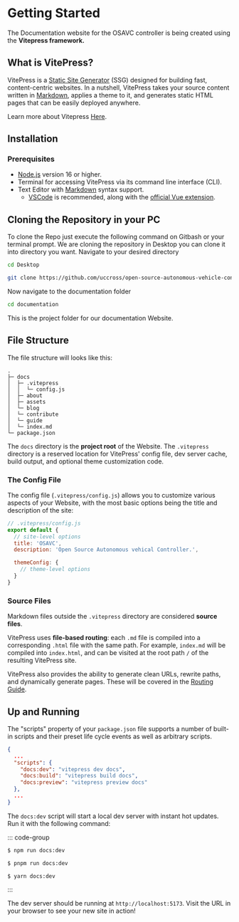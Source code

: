 # Getting Started

The Documentation website for the OSAVC controller is being created using the **Vitepress framework.**

## What is VitePress?

VitePress is a [Static Site Generator](https://en.wikipedia.org/wiki/Static_site_generator) (SSG) designed for building fast, content-centric websites. In a nutshell, VitePress takes your source content written in [Markdown](https://en.wikipedia.org/wiki/Markdown), applies a theme to it, and generates static HTML pages that can be easily deployed anywhere.

Learn more about Vitepress [Here](https://vitepress.dev/guide/what-is-vitepress).

## Installation

### Prerequisites

- [Node.js](https://nodejs.org/) version 16 or higher.
- Terminal for accessing VitePress via its command line interface (CLI).
- Text Editor with [Markdown](https://en.wikipedia.org/wiki/Markdown) syntax support.
  - [VSCode](https://code.visualstudio.com/) is recommended, along with the [official Vue extension](https://marketplace.visualstudio.com/items?itemName=Vue.volar).

## Cloning the Repository in your PC

To clone the Repo just execute the following command on Gitbash or your terminal prompt. We are cloning the repository in Desktop you can clone it into directory you want. Navigate to your desired directory

```sh
cd Desktop
```

```sh
git clone https://github.com/uccross/open-source-autonomous-vehicle-controller.git
```

Now navigate to the documentation folder

```sh
cd documentation
```

This is the project folder for our documentation Website.

## File Structure

The file structure will looks like this:

```
.
├─ docs
│  ├─ .vitepress
│  │  └─ config.js
│  ├─ about
│  ├─ assets
│  └─ blog
│  └─ contribute
│  └─ guide
│  └─ index.md
└─ package.json
```

The `docs` directory is the **project root** of the Website. The `.vitepress` directory is a reserved location for VitePress' config file, dev server cache, build output, and optional theme customization code.

### The Config File

The config file (`.vitepress/config.js`) allows you to customize various aspects of your Website, with the most basic options being the title and description of the site:

```js
// .vitepress/config.js
export default {
  // site-level options
  title: 'OSAVC',
  description: 'Open Source Autonomous vehical Controller.',

  themeConfig: {
    // theme-level options
  }
}
```

### Source Files

Markdown files outside the `.vitepress` directory are considered **source files**.

VitePress uses **file-based routing**: each `.md` file is compiled into a corresponding `.html` file with the same path. For example, `index.md` will be compiled into `index.html`, and can be visited at the root path `/` of the resulting VitePress site.

VitePress also provides the ability to generate clean URLs, rewrite paths, and dynamically generate pages. These will be covered in the [Routing Guide](../website/Routing.md).

## Up and Running

The "scripts" property of your `package.json` file supports a number of built-in scripts and their preset life cycle events as well as arbitrary scripts.

```json
{
  ...
  "scripts": {
    "docs:dev": "vitepress dev docs",
    "docs:build": "vitepress build docs",
    "docs:preview": "vitepress preview docs"
  },
  ...
}
```

The `docs:dev` script will start a local dev server with instant hot updates. Run it with the following command:

::: code-group

```sh [npm]
$ npm run docs:dev
```

```sh [pnpm]
$ pnpm run docs:dev
```

```sh [yarn]
$ yarn docs:dev
```

:::

The dev server should be running at `http://localhost:5173`. Visit the URL in your browser to see your new site in action!
